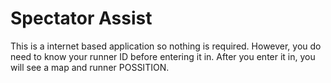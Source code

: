 # Spectator Assist

This is a internet based application so nothing is required. However, you do need to know your runner ID before entering it in. After you enter it in, you will see a map and runner POSSITION.
